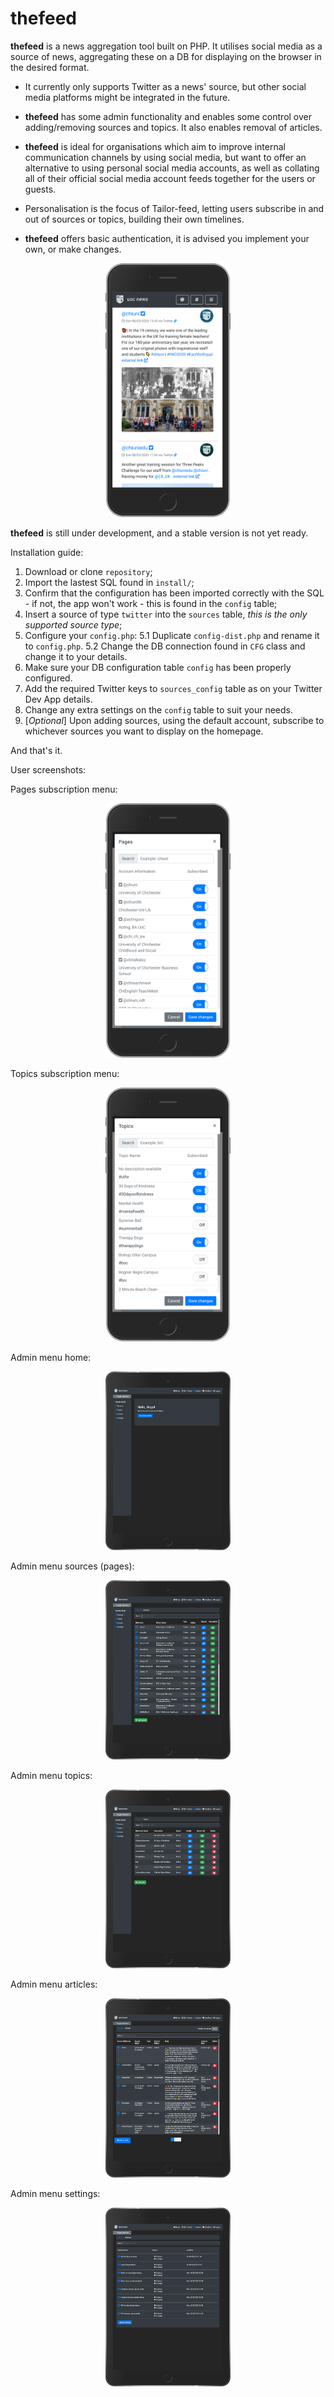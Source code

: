 # thefeed
<strong>thefeed</strong> is a news aggregation tool built on PHP. It utilises social media as a source of news, aggregating these on a DB for displaying on the browser in the desired format.

- It currently only supports Twitter as a news' source, but other social media platforms might be integrated in the future.

- <strong>thefeed</strong> has some admin functionality and enables some control over adding/removing sources and topics. It also enables removal of articles.

- <strong>thefeed</strong> is ideal for organisations which aim to improve internal communication channels by using social media, but want to offer an alternative to using personal social media accounts, as well as collating all of their official social media account feeds together for the users or guests.

- Personalisation is the focus of Tailor-feed, letting users subscribe in and out of sources or topics, building their own timelines.

- <strong>thefeed</strong> offers basic authentication, it is advised you implement your own, or make changes.

<p align="center">
  <img src="/install/img/screenshots/iphone_8_plus_user_timeline.png" alt="User Timeline iPhone 8 Plus Example" width="200">
</p>

<strong>thefeed</strong> is still under development, and a stable version is not yet ready.

Installation guide:
1.  Download or clone `repository`;
2.  Import the lastest SQL found in `install/`;
3.  Confirm that the configuration has been imported correctly with the SQL - if not, the app won't work - this is found in the `config` table;
4.  Insert a source of type `twitter` into the `sources` table,<i> this is the only supported source type</i>;
5.  Configure your `config.php`:
  5.1  Duplicate `config-dist.php` and rename it to `config.php`.
  5.2  Change the DB connection found in `CFG` class and change it to your details.
6.  Make sure your DB configuration table `config` has been properly configured.
7.  Add the required Twitter keys to `sources_config` table as on your Twitter Dev App details.
8.  Change any extra settings on the `config` table to suit your needs.
9.  [<i>Optional</i>] Upon adding sources, using the default account, subscribe to whichever sources you want to display on the homepage.

And that's it.

User screenshots:

Pages subscription menu:
<p align="center">
  <img src="/install/img/screenshots/iphone_8_plus_user_pages.png" alt="User Timeline iPhone 8 Plus Example" width="200">
</p>

Topics subscription menu:
<p align="center">
  <img src="/install/img/screenshots/iphone_8_plus_user_topics.png" alt="User Timeline iPhone 8 Plus Example" width="200">
</p>

Admin menu home:
<p align="center">
  <img src="/install/img/screenshots/ipad_admin_home.png" alt="User Timeline iPhone 8 Plus Example" width="200">
</p>

Admin menu sources (pages):
<p align="center">
  <img src="/install/img/screenshots/ipad_admin_sources.png" alt="User Timeline iPhone 8 Plus Example" width="200">
</p>

Admin menu topics:
<p align="center">
  <img src="/install/img/screenshots/ipad_admin_topics.png" alt="User Timeline iPhone 8 Plus Example" width="200">
</p>

Admin menu articles:
<p align="center">
  <img src="/install/img/screenshots/ipad_admin_articles.png" alt="User Timeline iPhone 8 Plus Example" width="200">
</p>

Admin menu settings:
<p align="center">
  <img src="/install/img/screenshots/ipad_admin_settings.png" alt="User Timeline iPhone 8 Plus Example" width="200">
</p>